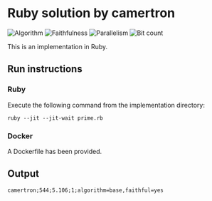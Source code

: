 # Ruby solution by camertron

![Algorithm](https://img.shields.io/badge/Algorithm-base-green)
![Faithfulness](https://img.shields.io/badge/Faithful-yes-green)
![Parallelism](https://img.shields.io/badge/Parallel-no-green)
![Bit count](https://img.shields.io/badge/Bits-unknown-yellowgreen)

This is an implementation in Ruby.

## Run instructions

### Ruby
Execute the following command from the implementation directory:
```
ruby --jit --jit-wait prime.rb
```

### Docker
A Dockerfile has been provided.

## Output
```
camertron;544;5.106;1;algorithm=base,faithful=yes
```
